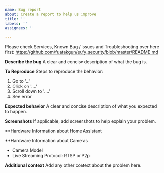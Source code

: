 ```yaml
---
name: Bug report
about: Create a report to help us improve
title: ''
labels: ''
assignees: ''

---
```


Please check Services, Known Bug / Issues and Troubleshooting over here first: https://github.com/fuatakgun/eufy_security/blob/master/README.md

**Describe the bug**
A clear and concise description of what the bug is.

**To Reproduce**
Steps to reproduce the behavior:
1. Go to '...'
2. Click on '....'
3. Scroll down to '....'
4. See error

**Expected behavior**
A clear and concise description of what you expected to happen.

**Screenshots**
If applicable, add screenshots to help explain your problem.

**Hardware Information about Home Assistant

**Hardware Information about Cameras
- Camera Model
- Live Streaming Protocol: RTSP or P2p

**Additional context**
Add any other context about the problem here.

